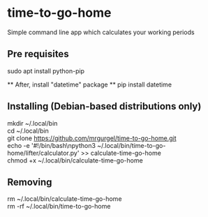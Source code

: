 # time-to-go-home
Simple command line app which calculates your working periods

## Pre requisites
sudo apt install python-pip  

** After, install "datetime" package **
pip install datetime  

## Installing (Debian-based distributions only)

mkdir ~/.local/bin  
cd ~/.local/bin  
git clone https://github.com/mrgurgel/time-to-go-home.git  
echo -e '#!/bin/bash\npython3 ~/.local/bin/time-to-go-home/lifter/calculator.py' >> calculate-time-go-home  
chmod +x ~/.local/bin/calculate-time-go-home  


## Removing

rm ~/.local/bin/calculate-time-go-home  
rm -rf ~/.local/bin/time-to-go-home  
